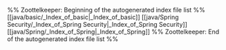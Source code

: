 %% Zoottelkeeper: Beginning of the autogenerated index file list  %%
 [[java/basic/_Index_of_basic|_Index_of_basic]]
 [[java/Spring Security/_Index_of_Spring Security|_Index_of_Spring Security]]
 [[java/Spring/_Index_of_Spring|_Index_of_Spring]]
%% Zoottelkeeper: End of the autogenerated index file list  %%
